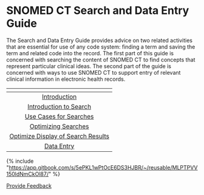 # SNOMED CT Search and Data Entry Guide

The Search and Data Entry Guide provides advice on two related activities that are essential for use of any code system: finding a term and saving the term and related code into the record. The first part of this guide is concerned with searching the content of SNOMED CT to find concepts that represent particular clinical ideas. The second part of the guide is concerned with ways to use SNOMED CT to support entry of relevant clinical information in electronic health records.

<table data-view="cards"><thead><tr><th align="center"></th></tr></thead><tbody><tr><td align="center"><a href="1 introduction/">Introduction</a></td></tr><tr><td align="center"><a href="2 introduction-to-search/">Introduction to Search</a></td></tr><tr><td align="center"><a href="3 use-cases-for-searches/">Use Cases for Searches</a></td></tr><tr><td align="center"><a href="4 optimizing-searches/">Optimizing Searches</a></td></tr><tr><td align="center"><a href="5 optimize-display-of-search-results/">Optimize Display of Search Results</a></td></tr><tr><td align="center"><a href="6 data-entry/">Data Entry</a></td></tr></tbody></table>

{% include "https://app.gitbook.com/s/5ePKL1wPtOcE6DS3HJBR/~/reusable/MLPTPVV150ldNmCkOl87/" %}






<a href="https://docs.google.com/forms/d/e/1FAIpQLScTmbZIf0UEQwYDkY27EEWBkaiYkHSbR0_9DmFrMLXoQLyL7Q/viewform?usp=pp_url&entry.1767247133=Search+And+Data+Entry+Guide&entry.670899847=SNOMED%20CT%20Search%20and%20Data%20Entry%20Guide" class="button primary">Provide Feedback</a>
